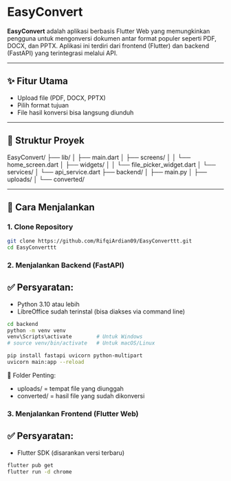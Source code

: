 # EasyConvert

**EasyConvert** adalah aplikasi berbasis Flutter Web yang memungkinkan pengguna untuk mengonversi dokumen antar format populer seperti PDF, DOCX, dan PPTX. Aplikasi ini terdiri dari frontend (Flutter) dan backend (FastAPI) yang terintegrasi melalui API.

---

## ✨ Fitur Utama

- Upload file (PDF, DOCX, PPTX)
- Pilih format tujuan
- File hasil konversi bisa langsung diunduh

---

## 📁 Struktur Proyek

EasyConvert/
├── lib/
│   ├── main.dart
│   ├── screens/
│   │   └── home_screen.dart
│   ├── widgets/
│   │   └── file_picker_widget.dart
│   └── services/
│       └── api_service.dart
├── backend/
│   ├── main.py
│   ├── uploads/
│   └── converted/


---

## 🚀 Cara Menjalankan

### 1. Clone Repository

```bash
git clone https://github.com/RifqiArdian09/EasyConverttt.git
cd EasyConverttt
```

### 2. Menjalankan Backend (FastAPI)

## ✅ Persyaratan:
- Python 3.10 atau lebih
- LibreOffice sudah terinstal (bisa diakses via command line)

```bash
cd backend
python -m venv venv
venv\Scripts\activate        # Untuk Windows
# source venv/bin/activate   # Untuk macOS/Linux

pip install fastapi uvicorn python-multipart
uvicorn main:app --reload

```

📂 Folder Penting:
- uploads/ = tempat file yang diunggah
- converted/ = hasil file yang sudah dikonversi

### 3. Menjalankan Frontend (Flutter Web)

## ✅ Persyaratan:
- Flutter SDK (disarankan versi terbaru)

```bash
flutter pub get
flutter run -d chrome
```



